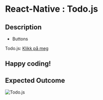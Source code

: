 # React-Native : Todo.js 

## Description
- Buttons

Todo.js: [Klikk på meg](https://github.com/serdardurmus/React-Native-koder/blob/main/learnReactNative/src/Todo//Todo.js)


## Happy coding!

## Expected Outcome

![Todo.js](images/Todo/Todo.jpg)